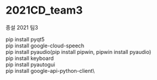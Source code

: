 # 2021CD_team3
종설 2021 팀3

pip install pyqt5\
pip install google-cloud-speech\
pip install pyaudio(pip install pipwin, pipwin install pyaudio)\
pip install keyboard\
pip install pyautogui\
pip install google-api-python-client\
